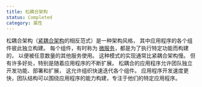 ```yaml
---
title: 松耦合架构
status: Completed
category: 属性
---
```


松耦合架构（[紧耦合架构](/zh/tightly-coupled-architectures/)的相反范式）是一种架构风格， 
其中应用程序的各个组件彼此独立构建。 
每个组件，有时称为 [微服务](/zh/microservices/)，都是为了执行特定功能而构建的，
以便被任意数量的其他服务使用。 
这种模式的实现通常比紧耦合架构慢。 
但有许多好处，特别是随着应用程序的不断扩展。
松耦合的应用程序允许团队独立开发功能、部署和扩展，
这允许组织快速迭代各个组件。 
应用程序开发速度更快，团队结构可以围绕应用程序的能力构建，专注于他们的特定应用程序。
